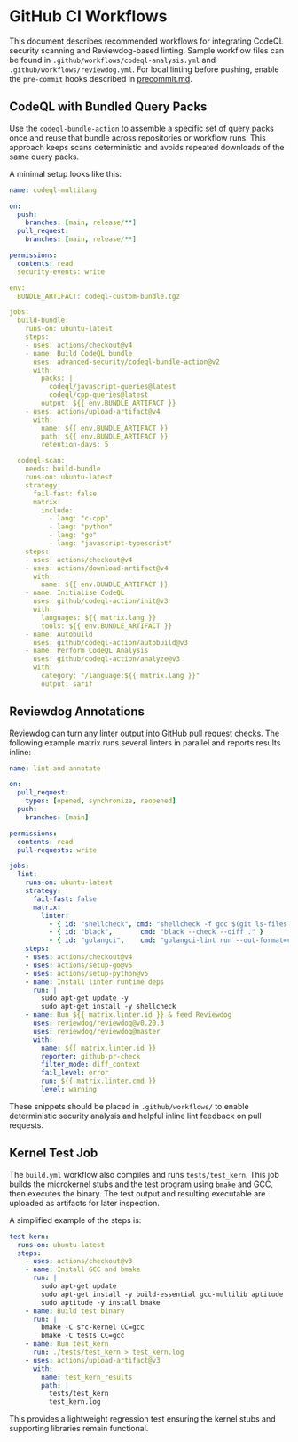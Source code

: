 # GitHub CI Workflows

This document describes recommended workflows for integrating CodeQL security scanning and Reviewdog-based linting. Sample workflow files can be found in `.github/workflows/codeql-analysis.yml` and `.github/workflows/reviewdog.yml`.
For local linting before pushing, enable the `pre-commit` hooks described in
[precommit.md](precommit.md).

## CodeQL with Bundled Query Packs

Use the `codeql-bundle-action` to assemble a specific set of query packs once and reuse that bundle across repositories or workflow runs. This approach keeps scans deterministic and avoids repeated downloads of the same query packs.

A minimal setup looks like this:

```yaml
name: codeql-multilang

on:
  push:
    branches: [main, release/**]
  pull_request:
    branches: [main, release/**]

permissions:
  contents: read
  security-events: write

env:
  BUNDLE_ARTIFACT: codeql-custom-bundle.tgz

jobs:
  build-bundle:
    runs-on: ubuntu-latest
    steps:
    - uses: actions/checkout@v4
    - name: Build CodeQL bundle
      uses: advanced-security/codeql-bundle-action@v2
      with:
        packs: |
          codeql/javascript-queries@latest
          codeql/cpp-queries@latest
        output: ${{ env.BUNDLE_ARTIFACT }}
    - uses: actions/upload-artifact@v4
      with:
        name: ${{ env.BUNDLE_ARTIFACT }}
        path: ${{ env.BUNDLE_ARTIFACT }}
        retention-days: 5

  codeql-scan:
    needs: build-bundle
    runs-on: ubuntu-latest
    strategy:
      fail-fast: false
      matrix:
        include:
          - lang: "c-cpp"
          - lang: "python"
          - lang: "go"
          - lang: "javascript-typescript"
    steps:
    - uses: actions/checkout@v4
    - uses: actions/download-artifact@v4
      with:
        name: ${{ env.BUNDLE_ARTIFACT }}
    - name: Initialise CodeQL
      uses: github/codeql-action/init@v3
      with:
        languages: ${{ matrix.lang }}
        tools: ${{ env.BUNDLE_ARTIFACT }}
    - name: Autobuild
      uses: github/codeql-action/autobuild@v3
    - name: Perform CodeQL Analysis
      uses: github/codeql-action/analyze@v3
      with:
        category: "/language:${{ matrix.lang }}"
        output: sarif
```

## Reviewdog Annotations

Reviewdog can turn any linter output into GitHub pull request checks. The following example matrix runs several linters in parallel and reports results inline:

```yaml
name: lint-and-annotate

on:
  pull_request:
    types: [opened, synchronize, reopened]
  push:
    branches: [main]

permissions:
  contents: read
  pull-requests: write

jobs:
  lint:
    runs-on: ubuntu-latest
    strategy:
      fail-fast: false
      matrix:
        linter:
          - { id: "shellcheck", cmd: "shellcheck -f gcc $(git ls-files '*.sh')" }
          - { id: "black",       cmd: "black --check --diff ." }
          - { id: "golangci",    cmd: "golangci-lint run --out-format=checkstyle" }
    steps:
    - uses: actions/checkout@v4
    - uses: actions/setup-go@v5
    - uses: actions/setup-python@v5
    - name: Install linter runtime deps
      run: |
        sudo apt-get update -y
        sudo apt-get install -y shellcheck
    - name: Run ${{ matrix.linter.id }} & feed Reviewdog
      uses: reviewdog/reviewdog@v0.20.3
      uses: reviewdog/reviewdog@master
      with:
        name: ${{ matrix.linter.id }}
        reporter: github-pr-check
        filter_mode: diff_context
        fail_level: error
        run: ${{ matrix.linter.cmd }}
        level: warning
```

These snippets should be placed in `.github/workflows/` to enable deterministic security analysis and helpful inline lint feedback on pull requests.

## Kernel Test Job

The `build.yml` workflow also compiles and runs `tests/test_kern`. This job
builds the microkernel stubs and the test program using `bmake` and GCC, then
executes the binary. The test output and resulting executable are uploaded as
artifacts for later inspection.

A simplified example of the steps is:

```yaml
test-kern:
  runs-on: ubuntu-latest
  steps:
    - uses: actions/checkout@v3
    - name: Install GCC and bmake
      run: |
        sudo apt-get update
        sudo apt-get install -y build-essential gcc-multilib aptitude
        sudo aptitude -y install bmake
    - name: Build test binary
      run: |
        bmake -C src-kernel CC=gcc
        bmake -C tests CC=gcc
    - name: Run test_kern
      run: ./tests/test_kern > test_kern.log
    - uses: actions/upload-artifact@v3
      with:
        name: test_kern_results
        path: |
          tests/test_kern
          test_kern.log
```

This provides a lightweight regression test ensuring the kernel stubs and
supporting libraries remain functional.
